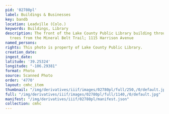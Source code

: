 ```yaml
---
pid: '02780pl'
label: Buildings & Businesses
key: bandb
location: Leadville (Colo.)
keywords: Buildings, Library
description: The front of the Lake County Public Library building through the aspen
  trees from the Mineral Belt Trail; 1115 Harrison Avenue
named_persons: 
rights: This photo is property of Lake County Public Library.
creation_date: 
ingest_date: 
latitude: '39.25324'
longitude: "-106.29381"
format: Photo
source: Scanned Photo
order: '4770'
layout: cmhc_item
thumbnail: "/img/derivatives/iiif/images/02780pl/full/250,/0/default.jpg"
full: "/img/derivatives/iiif/images/02780pl/full/1140,/0/default.jpg"
manifest: "/img/derivatives/iiif/02780pl/manifest.json"
collection: cmhc
---
```

